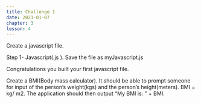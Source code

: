 ```yaml
---
title: Challenge 1
date: 2021-01-07
chapter: 3
lesson: 4
---
```


Create a javascript file. 

Step 1- Javascript(.js ). Save the file as myJavascript.js

Congratulations you built your first javascript file.

Create a BMI(Body mass calculator). It should be able to prompt someone for input of the person’s weight(kgs) and the person’s height(meters). BMI = kg/ m2. The application should then output “My BMI is: ” + BMI.